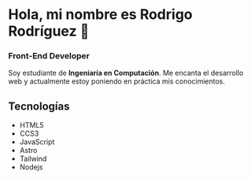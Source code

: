 # Hola, mi nombre es Rodrigo Rodríguez 👋
### Front-End Developer

Soy estudiante de **Ingeniaría en Computación**. Me encanta el desarrollo web y actualmente estoy poniendo en práctica mis conocimientos.

## Tecnologías
- HTML5
- CCS3
- JavaScript
- Astro
- Tailwind
- Nodejs

<!--
**kpuxinnodev/kpuxinnodev** is a ✨ _special_ ✨ repository because its `README.md` (this file) appears on your GitHub profile.

Here are some ideas to get you started:

- 🔭 I’m currently working on ...
- 🌱 I’m currently learning ...
- 👯 I’m looking to collaborate on ...
- 🤔 I’m looking for help with ...
- 💬 Ask me about ...
- 📫 How to reach me: ...
- 😄 Pronouns: ...
- ⚡ Fun fact: ...
-->
